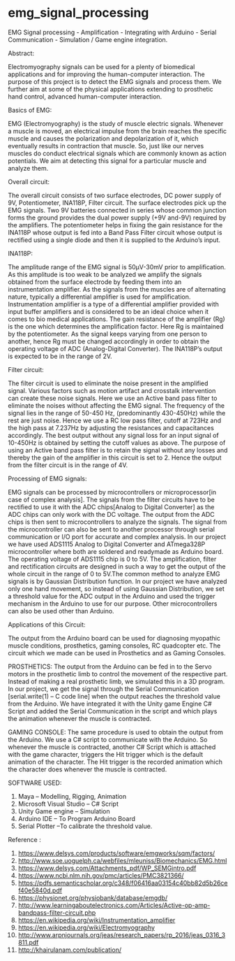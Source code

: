 # emg_signal_processing
EMG  Signal processing - Amplification - Integrating with Arduino - Serial Communication - Simulation / Game engine integration.


Abstract:

Electromyography signals can be used for a plenty of biomedical applications and for improving the human-computer interaction. The purpose of this project is to detect the EMG signals and process them. We further aim at some of the physical applications extending to prosthetic hand control, advanced human-computer interaction.

Basics of EMG:

  EMG (Electromyography) is the study of muscle electric signals. Whenever a muscle is moved, an electrical impulse from the brain reaches the specific muscle and causes the polarization and depolarization of it, which eventually results in contraction that muscle. So, just like our nerves muscles do conduct electrical signals which are commonly known as action potentials. We aim at detecting this signal for a particular muscle and analyze them.

Overall circuit:

  The overall circuit consists of two surface electrodes, DC power supply of 9V, Potentiometer, INA118P, Filter circuit. The surface electrodes pick up the EMG signals. Two 9V batteries connected in series whose common junction forms the ground provides the dual power supply (+9V and-9V) required by the amplifiers. The potentiometer helps in fixing the gain resistance for the INA118P whose output is fed into a Band Pass Filter circuit whose output is rectified using a single diode and then it is supplied to the Arduino’s input. 

INA118P:

  The amplitude range of the EMG signal is 50μV-30mV prior to amplification. As this amplitude is too weak to be analyzed we amplify the signals obtained from the surface electrode by feeding them into an instrumentation amplifier. As the signals from the muscles are of alternating nature, typically a differential amplifier is used for amplification. Instrumentation amplifier is a type of a differential amplifier provided with input buffer amplifiers and is considered to be an ideal choice when it comes to bio medical applications. The gain resistance of the amplifier (Rg) is the one which determines the amplification factor.  Here Rg is maintained by the potentiometer. As the signal keeps varying from one person to another, hence Rg must be changed accordingly in order to obtain the operating voltage of ADC (Analog-Digital Converter).  The INA118P’s output is expected to be in the range of 2V.

Filter circuit:

  The filter circuit is used to eliminate the noise present in the amplified signal. Various factors such as motion artifact and crosstalk intervention can create these noise signals. Here we use an Active band pass filter to eliminate the noises without affecting the EMG signal.
The frequency of the signal lies in the range of 50-450 Hz, (predominantly 430-450Hz) while the rest are just noise. Hence we use a RC low pass filter, cutoff at 723Hz and the high pass at 7.237Hz by adjusting the resistances and capacitances accordingly. The best output without any signal loss for an input signal of 10-450Hz is obtained by setting the cutoff values as above. The purpose of using an Active band pass filter is to retain the signal without any losses and thereby the gain of the amplifier in this circuit is set to 2. Hence the output from the filter circuit is in the range of 4V.

Processing of EMG signals:

EMG signals can be processed by microcontrollers or microprocessor[in case of complex analysis]. The signals from the filter circuits have to be rectified to use it with the ADC chips[Analog to Digital Converter] as the ADC chips can only work with the DC voltage. The output from the ADC chips is then sent to microcontrollers to analyze the signals.  The signal from the microcontroller can also be sent to another processor through serial communication or I/O port for accurate and complex analysis. In our project we have used ADS1115 Analog to Digital Converter and ATmega328P microcontroller where both are soldered and readymade as Arduino board. The operating voltage of ADS1115 chip is 0 to 5V. The amplification, filter and rectification circuits are designed in such a way to get the output of the whole circuit in the range of 0 to 5V.The common method to analyze EMG signals is by Gaussian Distribution function. In our project we have analyzed only one hand movement, so instead of using Gaussian Distribution, we set a threshold value for the ADC output in the Arduino and used the trigger mechanism in the Arduino to use for our purpose. Other microcontrollers can also be used other than Arduino.

Applications of this Circuit:

  The output from the Arduino board can be used for diagnosing myopathic muscle conditions, prosthetics, gaming consoles, RC quadcopter etc. The circuit which we made can be used in Prosthetics and as Gaming Consoles.

PROSTHETICS:
  The output from the Arduino can be fed in to the Servo motors in the prosthetic limb to control the movement of the respective part. Instead of making a real prosthetic limb, we simulated this in a 3D program. In our project, we get the signal through the Serial Communication [serial.write(1) – C code line] when the output reaches the threshold value from the Arduino. We have integrated it with the Unity game Engine C# Script and added the Serial Communication in the script and which plays the animation whenever the muscle is contracted.

GAMING CONSOLE:
  The same procedure is used to obtain the output from the Arduino. We use a C# script to communicate with the Arduino. So whenever the muscle is contracted, another C# Script which is attached with the game character, triggers the Hit trigger which is the default animation of the character. The Hit trigger is the recorded animation which the character does whenever the muscle is contracted.


SOFTWARE USED:
1.	Maya – Modelling, Rigging, Animation
2.	Microsoft Visual Studio – C# Script
3.	Unity Game engine – Simulation
4.	Arduino IDE – To Program Arduino Board
5.	Serial Plotter –To calibrate the threshold value.





Reference : 
1.	https://www.delsys.com/products/software/emgworks/sqm/factors/
2.	http://www.soe.uoguelph.ca/webfiles/mleuniss/Biomechanics/EMG.html
3.	https://www.delsys.com/Attachments_pdf/WP_SEMGintro.pdf
4.	https://www.ncbi.nlm.nih.gov/pmc/articles/PMC3821366/
5.	https://pdfs.semanticscholar.org/c348/f06416aa03154c40bb82d5b26cef40e5840d.pdf
6.	https://physionet.org/physiobank/database/emgdb/
7.	http://www.learningaboutelectronics.com/Articles/Active-op-amp-bandpass-filter-circuit.php
8.	https://en.wikipedia.org/wiki/Instrumentation_amplifier
9.	https://en.wikipedia.org/wiki/Electromyography
10.	http://www.arpnjournals.org/jeas/research_papers/rp_2016/jeas_0316_3811.pdf
11.	http://khairulanam.com/publication/
